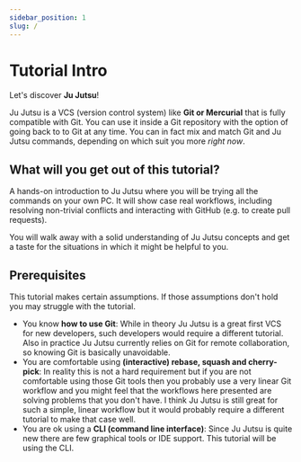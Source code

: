 ```yaml
---
sidebar_position: 1
slug: /
---
```


# Tutorial Intro

Let's discover **Ju Jutsu**!

Ju Jutsu is a VCS (version control system) like **Git or Mercurial** that is
fully compatible with Git. You can use it inside a Git repository with the
option of going back to to Git at any time. You can in fact mix and match Git
and Ju Jutsu commands, depending on which suit you more _right now_.

## What will you get out of this tutorial?

A hands-on introduction to Ju Jutsu where you will be trying all the commands
on your own PC. It will show case real workflows, including resolving
non-trivial conflicts and interacting with GitHub (e.g. to create pull
requests).

You will walk away with a solid understanding of Ju Jutsu concepts and get a
taste for the situations in which it might be helpful to you.

## Prerequisites

This tutorial makes certain assumptions. If those assumptions don't hold you
may struggle with the tutorial.

* You know **how to use Git**: While in theory Ju Jutsu is a great first VCS
  for new developers, such developers would require a different tutorial. Also
  in practice Ju Jutsu currently relies on Git for remote collaboration, so
  knowing Git is basically unavoidable.
* You are comfortable using **(interactive) rebase, squash and cherry-pick**:
  In reality this is not a hard requirement but if you are not comfortable
  using those Git tools then you probably use a very linear Git workflow and
  you might feel that the workflows here presented are solving problems that
  you don't have. I think Ju Jutsu is still great for such a simple, linear
  workflow but it would probably require a different tutorial to make that case
  well.
* You are ok using a **CLI (command line interface)**: Since Ju Jutsu is quite
  new there are few graphical tools or IDE support. This tutorial will be using
  the CLI.
